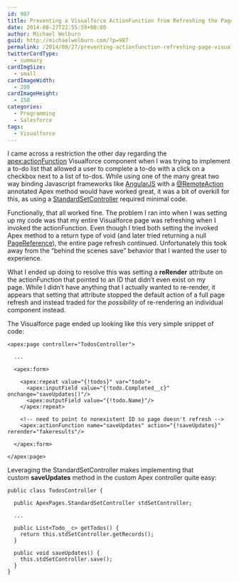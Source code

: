 ```yaml
---
id: 987
title: Preventing a Visualforce ActionFunction from Refreshing the Page
date: 2014-08-27T22:55:59+00:00
author: Michael Welburn
guid: http://michaelwelburn.com/?p=987
permalink: /2014/08/27/preventing-actionfunction-refreshing-page-visualforce/
twitterCardType:
  - summary
cardImgSize:
  - small
cardImageWidth:
  - 280
cardImageHeight:
  - 150
categories:
  - Programming
  - Salesforce
tags:
  - Visualforce
---
```

I came across a restriction the other day regarding the <a title="apex:actionFunction" href="https://www.salesforce.com/us/developer/docs/pages/Content/pages_compref_actionFunction.htm" target="_blank">apex:actionFunction</a> Visualforce component when I was trying to implement a to-do list that allowed a user to complete a to-do with a click on a checkbox next to a list of to-dos. While using one of the many great two way binding Javascript frameworks like <a title="AngularJs" href="https://angularjs.org/" target="_blank">AngularJS</a> with a <a title="RemoteAction" href="https://www.salesforce.com/us/developer/docs/apexcode/Content/apex_classes_annotation_RemoteAction.htm" target="_blank">@RemoteAction</a> annotated Apex method would have worked great, it was a bit of overkill for this, as using a <a title="StandardSetController" href="https://www.salesforce.com/us/developer/docs/pages/Content/apex_pages_standardsetcontroller.htm" target="_blank">StandardSetController</a> required minimal code.

Functionally, that all worked fine. The problem I ran into when I was setting up my code was that my entire Visualforce page was refreshing when I invoked the actionFunction. Even though I tried both setting the invoked Apex method to a return type of void (and later tried returning a null <a title="PageReference" href="https://www.salesforce.com/us/developer/docs/apexcode/Content/apex_system_pagereference.htm" target="_blank">PageReference</a>), the entire page refresh continued. Unfortunately this took away from the &#8220;behind the scenes save&#8221; behavior that I wanted the user to experience.

<!--more-->

What I ended up doing to resolve this was setting a **reRender** attribute on the actionFunction that pointed to an ID that didn&#8217;t even exist on my page. While I didn&#8217;t have anything that I actually wanted to re-render, it appears that setting that attribute stopped the default action of a full page refresh and instead traded for the _possibility_ of re-rendering an individual component instead.

The Visualforce page ended up looking like this very simple snippet of code:

    <apex:page controller="TodosController">

      ...

      <apex:form>

        <apex:repeat value="{!todos}" var="todo">
          <apex:inputField value="{!todo.Completed__c}" onchange="saveUpdates()"/>
          <apex:outputField value="{!todo.Name}"/>
        </apex:repeat>

        <!-- need to point to nonexistent ID so page doesn't refresh -->
        <apex:actionFunction name="saveUpdates" action="{!saveUpdates}" rerender="fakeresults"/>

      </apex:form>

    </apex:page>

Leveraging the StandardSetController makes implementing that custom **saveUpdates** method in the custom Apex controller quite easy:

    public class TodosController {

      public ApexPages.StandardSetController stdSetController;

      ...

      public List<Todo__c> getTodos() {
        return this.stdSetController.getRecords();
      }

      public void saveUpdates() {
        this.stdSetController.save();
      }
    }
